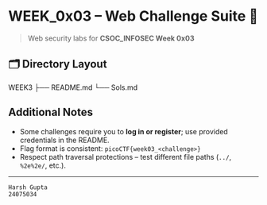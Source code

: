 # WEEK_0x03 – Web Challenge Suite 🚀

> Web security labs for **CSOC_INFOSEC Week 0x03**
## 🗂 Directory Layout



WEEK3
├── README.md
└── Sols.md

## Additional Notes

* Some challenges require you to **log in or register**; use provided credentials in the README.
* Flag format is consistent: `picoCTF{week03_<challenge>}`
* Respect path traversal protections – test different file paths (`../`, `%2e%2e/`, etc.).
---
```
Harsh Gupta
24075034
```
